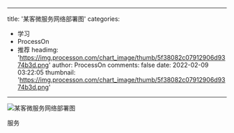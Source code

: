 
---
title: '某客微服务网络部署图'
categories: 
 - 学习
 - ProcessOn
 - 推荐
headimg: 'https://img.processon.com/chart_image/thumb/5f38082c07912906d9374b3d.png'
author: ProcessOn
comments: false
date: 2022-02-09 03:22:05
thumbnail: 'https://img.processon.com/chart_image/thumb/5f38082c07912906d9374b3d.png'
---

<div>   
<img class="thumb" alt="某客微服务网络部署图" src="https://img.processon.com/chart_image/thumb/5f38082c07912906d9374b3d.png" referrerpolicy="no-referrer">
<p>服务</p>  
</div>
            